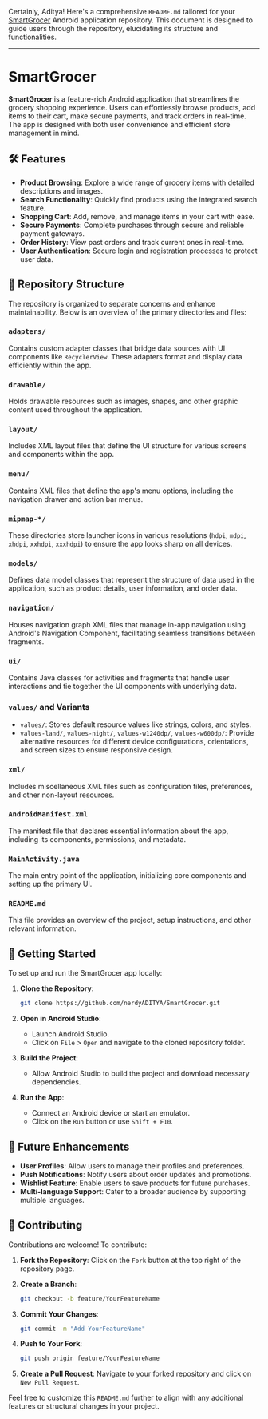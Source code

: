 Certainly, Aditya! Here's a comprehensive `README.md` tailored for your [SmartGrocer](https://github.com/nerdyADITYA/SmartGrocer) Android application repository. This document is designed to guide users through the repository, elucidating its structure and functionalities.

---

# SmartGrocer

**SmartGrocer** is a feature-rich Android application that streamlines the grocery shopping experience. Users can effortlessly browse products, add items to their cart, make secure payments, and track orders in real-time. The app is designed with both user convenience and efficient store management in mind.

## 🛠️ Features

* **Product Browsing**: Explore a wide range of grocery items with detailed descriptions and images.
* **Search Functionality**: Quickly find products using the integrated search feature.
* **Shopping Cart**: Add, remove, and manage items in your cart with ease.
* **Secure Payments**: Complete purchases through secure and reliable payment gateways.
* **Order History**: View past orders and track current ones in real-time.
* **User Authentication**: Secure login and registration processes to protect user data.

## 📁 Repository Structure

The repository is organized to separate concerns and enhance maintainability. Below is an overview of the primary directories and files:

### `adapters/`

Contains custom adapter classes that bridge data sources with UI components like `RecyclerView`. These adapters format and display data efficiently within the app.

### `drawable/`

Holds drawable resources such as images, shapes, and other graphic content used throughout the application.

### `layout/`

Includes XML layout files that define the UI structure for various screens and components within the app.

### `menu/`

Contains XML files that define the app's menu options, including the navigation drawer and action bar menus.

### `mipmap-*/`

These directories store launcher icons in various resolutions (`hdpi`, `mdpi`, `xhdpi`, `xxhdpi`, `xxxhdpi`) to ensure the app looks sharp on all devices.

### `models/`

Defines data model classes that represent the structure of data used in the application, such as product details, user information, and order data.

### `navigation/`

Houses navigation graph XML files that manage in-app navigation using Android's Navigation Component, facilitating seamless transitions between fragments.

### `ui/`

Contains Java classes for activities and fragments that handle user interactions and tie together the UI components with underlying data.

### `values/` and Variants

* `values/`: Stores default resource values like strings, colors, and styles.
* `values-land/`, `values-night/`, `values-w1240dp/`, `values-w600dp/`: Provide alternative resources for different device configurations, orientations, and screen sizes to ensure responsive design.

### `xml/`

Includes miscellaneous XML files such as configuration files, preferences, and other non-layout resources.

### `AndroidManifest.xml`

The manifest file that declares essential information about the app, including its components, permissions, and metadata.

### `MainActivity.java`

The main entry point of the application, initializing core components and setting up the primary UI.

### `README.md`

This file provides an overview of the project, setup instructions, and other relevant information.

## 🚀 Getting Started

To set up and run the SmartGrocer app locally:

1. **Clone the Repository**:

   ```bash
   git clone https://github.com/nerdyADITYA/SmartGrocer.git
   ```

2. **Open in Android Studio**:

   * Launch Android Studio.
   * Click on `File` > `Open` and navigate to the cloned repository folder.

3. **Build the Project**:

   * Allow Android Studio to build the project and download necessary dependencies.

4. **Run the App**:

   * Connect an Android device or start an emulator.
   * Click on the `Run` button or use `Shift + F10`.


## 📌 Future Enhancements

* **User Profiles**: Allow users to manage their profiles and preferences.
* **Push Notifications**: Notify users about order updates and promotions.
* **Wishlist Feature**: Enable users to save products for future purchases.
* **Multi-language Support**: Cater to a broader audience by supporting multiple languages.

## 🤝 Contributing

Contributions are welcome! To contribute:

1. **Fork the Repository**: Click on the `Fork` button at the top right of the repository page.

2. **Create a Branch**:

   ```bash
   git checkout -b feature/YourFeatureName
   ```

3. **Commit Your Changes**:

   ```bash
   git commit -m "Add YourFeatureName"
   ```

4. **Push to Your Fork**:

   ```bash
   git push origin feature/YourFeatureName
   ```

5. **Create a Pull Request**: Navigate to your forked repository and click on `New Pull Request`.


Feel free to customize this `README.md` further to align with any additional features or structural changes in your project.
